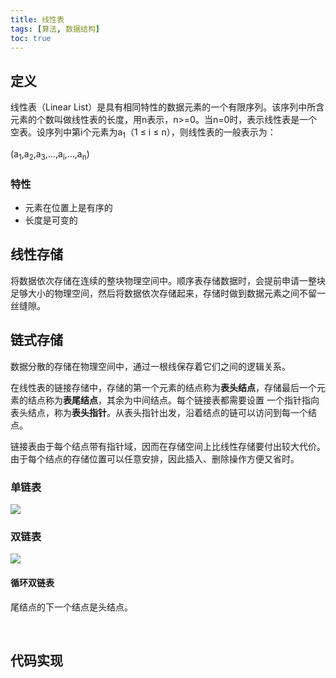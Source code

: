 ```yaml
---
title: 线性表
tags: [算法, 数据结构]
toc: true
---
```



## 定义

线性表（Linear List）是具有相同特性的数据元素的一个有限序列。该序列中所含元素的个数叫做线性表的长度，用n表示，n>=0。当n=0时，表示线性表是一个
空表。设序列中第i个元素为a<sub>1</sub>（1 ≤ i ≤ n），则线性表的一般表示为：

(a<sub>1</sub>,a<sub>2</sub>,a<sub>3</sub>,...,a<sub>i</sub>,...,a<sub>n</sub>)

### 特性

- 元素在位置上是有序的
- 长度是可变的

## 线性存储

将数据依次存储在连续的整块物理空间中。顺序表存储数据时，会提前申请一整块足够大小的物理空间，然后将数据依次存储起来，存储时做到数据元素之间不留一丝缝隙。




## 链式存储

数据分散的存储在物理空间中，通过一根线保存着它们之间的逻辑关系。

在线性表的链接存储中，存储的第一个元素的结点称为**表头结点**，存储最后一个元素的结点称为**表尾结点**，其余为中间结点。每个链接表都需要设置
一个指针指向表头结点，称为**表头指针**。从表头指针出发，沿着结点的链可以访问到每一个结点。

链接表由于每个结点带有指针域，因而在存储空间上比线性存储要付出较大代价。由于每个结点的存储位置可以任意安排，因此插入、删除操作方便又省时。




### 单链表

![](./list_1.png)



### 双链表

![](./list_2.png)


#### 循环双链表

尾结点的下一个结点是头结点。







<br/>

## 代码实现





